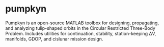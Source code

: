 # pumpkyn
Pumpkyn is an open-source MATLAB toolbox for designing, propagating, and analyzing tulip-shaped orbits in the Circular Restricted Three-Body Problem. Includes utilities for continuation, stability, station-keeping ΔV, manifolds, GDOP, and cislunar mission design.
